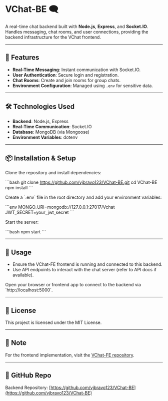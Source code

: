 
# VChat-BE 🗨️

A real-time chat backend built with **Node.js**, **Express**, and **Socket.IO**. Handles messaging, chat rooms, and user connections, providing the backend infrastructure for the VChat frontend.

---

## 🚀 Features

- **Real-Time Messaging**: Instant communication with Socket.IO.
- **User Authentication**: Secure login and registration.
- **Chat Rooms**: Create and join rooms for group chats.
- **Environment Configuration**: Managed using `.env` for sensitive data.

---

## 🛠️ Technologies Used

- **Backend**: Node.js, Express
- **Real-Time Communication**: Socket.IO
- **Database**: MongoDB (via Mongoose)
- **Environment Variables**: dotenv

---

## 📦 Installation & Setup

Clone the repository and install dependencies:

\`\`\`bash
git clone https://github.com/vjbravo123/VChat-BE.git
cd VChat-BE
npm install
\`\`\`

Create a \`.env\` file in the root directory and add your environment variables:

\`\`\`env
MONGO_URI=mongodb://127.0.0.1:27017/Vchat
JWT_SECRET=your_jwt_secret
\`\`\`

Start the server:

\`\`\`bash
npm start
\`\`\`

---

## 🔗 Usage

- Ensure the VChat-FE frontend is running and connected to this backend.
- Use API endpoints to interact with the chat server (refer to API docs if available).

Open your browser or frontend app to connect to the backend via \`http://localhost:5000\`.

---

## 📄 License

This project is licensed under the MIT License.

---

## 📌 Note

For the frontend implementation, visit the [VChat-FE repository](https://github.com/vjbravo123/VChat-FE).

---

## 🔗 GitHub Repo

Backend Repository: [https://github.com/vjbravo123/VChat-BE](https://github.com/vjbravo123/VChat-BE)
